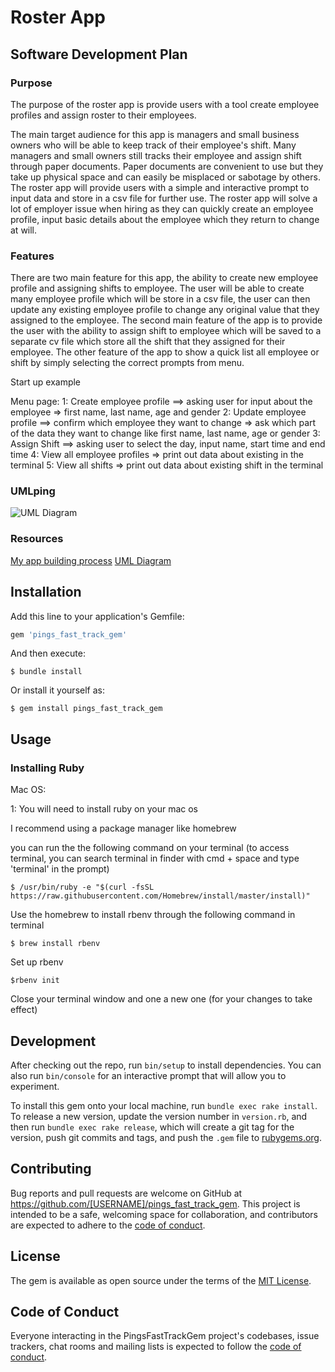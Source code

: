 # Roster App

## Software Development Plan

### Purpose
The purpose of the roster app is provide users with a tool create employee profiles and assign roster to their employees.

The main target audience for this app is managers and small business owners who will be able to keep track of their employee's shift. Many managers and small owners still tracks their employee and assign shift through paper documents. Paper documents are convenient to use but they take up physical space and can easily be misplaced or sabotage by others. The roster app will provide users with a simple and interactive prompt to input data and store in a csv file for further use. The roster app will solve a lot of employer issue when hiring as they can quickly create an employee profile, input basic details about the employee which they return to change at will.

### Features
There are two main feature for this app, the ability to create new employee profile and assigning shifts to employee. The user will be able to create many employee profile which will be store in a csv file, the user can then update any existing employee profile to change any original value that they assigned to the employee. 
The second main feature of the app is to provide the user with the ability to assign shift to employee which will be saved to a separate cv file which store all the shift that they assigned for their employee. The other feature of the app to show a quick list all employee or shift by simply selecting the correct prompts from menu.

Start up example

Menu page: 
  1: Create employee profile
    ==> asking user for input about the employee
      => first name, last name, age and gender
  2: Update employee profile
    ==> confirm which employee they want to change
      => ask which part of the data they want to change like first name, last name, age or gender
  3: Assign Shift
    ==> asking user to select the day, input name, start time and end time
  4: View all employee profiles
    => print out data about existing in the terminal
  5: View all shifts
    => print out data about existing shift in the terminal
### UMLping

![UML Diagram](./docs/uml)

### Resources
[My app building process](https://trello.com/b/eLUrMcdd/terminal-app)
[UML Diagram](https://www.lucidchart.com/invitations/accept/98b1f7c4-8408-42c2-a2bf-3874764834fa)

## Installation

Add this line to your application's Gemfile:

```ruby
gem 'pings_fast_track_gem'
```

And then execute:

    $ bundle install

Or install it yourself as:

    $ gem install pings_fast_track_gem

## Usage

### Installing Ruby
Mac OS:

1: You will need to install ruby on your mac os

I recommend using a package manager like homebrew

you can run the the following command on your terminal (to access terminal, you can search terminal in finder with cmd + space  and type 'terminal' in the prompt)

    $ /usr/bin/ruby -e "$(curl -fsSL https://raw.githubusercontent.com/Homebrew/install/master/install)"


Use the homebrew to install rbenv through the following command in terminal

    $ brew install rbenv

Set up rbenv

    $rbenv init
Close your terminal window and one a new one (for your changes to take effect)
## Development

After checking out the repo, run `bin/setup` to install dependencies. You can also run `bin/console` for an interactive prompt that will allow you to experiment.

To install this gem onto your local machine, run `bundle exec rake install`. To release a new version, update the version number in `version.rb`, and then run `bundle exec rake release`, which will create a git tag for the version, push git commits and tags, and push the `.gem` file to [rubygems.org](https://rubygems.org).

## Contributing

Bug reports and pull requests are welcome on GitHub at https://github.com/[USERNAME]/pings_fast_track_gem. This project is intended to be a safe, welcoming space for collaboration, and contributors are expected to adhere to the [code of conduct](https://github.com/[USERNAME]/pings_fast_track_gem/blob/master/CODE_OF_CONDUCT.md).


## License

The gem is available as open source under the terms of the [MIT License](https://opensource.org/licenses/MIT).

## Code of Conduct

Everyone interacting in the PingsFastTrackGem project's codebases, issue trackers, chat rooms and mailing lists is expected to follow the [code of conduct](https://github.com/[USERNAME]/pings_fast_track_gem/blob/master/CODE_OF_CONDUCT.md).

